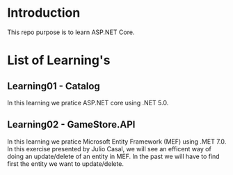 # Introduction 
This repo purpose is to learn ASP.NET Core.


# List of Learning's

## Learning01 - Catalog
In this learning we pratice ASP.NET core using .NET 5.0.

## Learning02 - GameStore.API
In this learning we pratice Microsoft Entity Framework (MEF) using .MET 7.0. In this exercise presented by Julio Casal,
we will see an efficent way of doing an update/delete of an entity in MEF. In the past we will have to find first the entity we want to update/delete. 